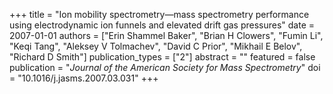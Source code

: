 +++
title = "Ion mobility spectrometry—mass spectrometry performance using electrodynamic ion funnels and elevated drift gas pressures"
date = 2007-01-01
authors = ["Erin Shammel Baker", "Brian H Clowers", "Fumin Li", "Keqi Tang", "Aleksey V Tolmachev", "David C Prior", "Mikhail E Belov", "Richard D Smith"]
publication_types = ["2"]
abstract = ""
featured = false
publication = "*Journal of the American Society for Mass Spectrometry*"
doi = "10.1016/j.jasms.2007.03.031"
+++

